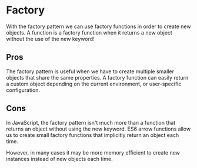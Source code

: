 # Factory

With the factory pattern we can use factory functions in order to create new objects. A function is a factory function when it returns a new object without the use of the new keyword!

## Pros
The factory pattern is useful when we have to create multiple smaller objects that share the same properties. A factory function can easily return a custom object depending on the current environment, or user-specific configuration.

## Cons
In JavaScript, the factory pattern isn't much more than a function that returns an object without using the new keyword. ES6 arrow functions allow us to create small factory functions that implicitly return an object each time.

However, in many cases it may be more memory efficient to create new instances instead of new objects each time.